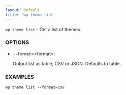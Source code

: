 ```yaml
---
layout: default
title: 'wp theme list'
---
```


`wp theme list` - Get a list of themes.

### OPTIONS

* `--format`=&lt;format&gt;:

    Output list as table, CSV or JSON. Defaults to table.

### EXAMPLES

    wp theme list --format=csv

